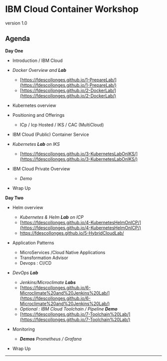 # IBM Cloud Container Workshop

version 1.0

## Agenda
**Day One**
+ Introduction / IBM Cloud

+ _Docker Overview and **Lab**_
  + [https://fdescollonges.github.io/1-PrepareLab/](https://fdescollonges.github.io/1-PrepareLab/)
  + [https://fdescollonges.github.io/2-DockerLab/](https://fdescollonges.github.io/2-DockerLab/)
+ Kubernetes overview
    
+ Positioning and Offerings
    + ICp / Icp Hosted / IKS / CAC (MultiCloud)

+ IBM Cloud (Public) Container Service
+ _Kubernetes **Lab** on IKS_
  + [https://fdescollonges.github.io/3-KubernetesLabOnIKS/](https://fdescollonges.github.io/3-KubernetesLabOnIKS/)
+ IBM Cloud Private Overview
  +   _Demo_
+ Wrap Up

**Day Two**
+ Helm overview
  + _Kubernetes & Helm **Lab** on ICP_
  + [https://fdescollonges.github.io/4-KubernetesHelmOnICP/](https://fdescollonges.github.io/4-KubernetesHelmOnICP/)
  + <https://fdescollonges.github.io/5-HybridCloudLab/>
+ Application Patterns
  + MicroServices /Cloud Native Applications
  + Transformation Advisor
  + Devops : CI/CD
+ _DevOps **Lab**_
  + _Jenkins/Microclimate **Labs**_
  + [https://fdescollonges.github.io/6-Microclimate%20and%20Jenkins%20Lab/](https://fdescollonges.github.io/6-Microclimate%20and%20Jenkins%20Lab/)
  + _Optional : IBM Cloud Toolchain / Pipeline **Demo**_
  + [https://fdescollonges.github.io/7-Toolchain%20Lab/](https://fdescollonges.github.io/7-Toolchain%20Lab/)
+ Monitoring

  + _**Demos** Prometheus / Grafana_
+ Wrap Up

---
